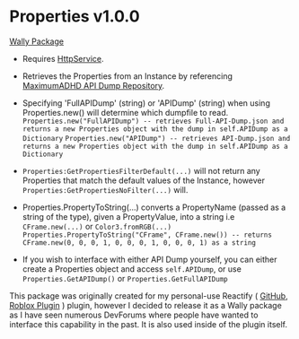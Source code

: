 # Properties v1.0.0
[Wally Package](https://wally.run/package/sigmaeg/properties)

- Requires [HttpService](https://create.roblox.com/docs/reference/engine/classes/HttpService).

- Retrieves the Properties from an Instance by referencing [MaximumADHD API Dump Repository](https://github.com/MaximumADHD/Roblox-Client-Tracker/tree/roblox).

- Specifying 'FullAPIDump' (string) or 'APIDump' (string) when using Properties.new() will determine which dumpfile to read.
`Properties.new("FullAPIDump") -- retrieves Full-API-Dump.json and returns a new Properties object with the dump in self.APIDump as a Dictionary`
`Properties.new("APIDump") -- retrieves API-Dump.json and returns a new Properties object with the dump in self.APIDump as a Dictionary`

- `Properties:GetPropertiesFilterDefault(...)` will not return any Properties that match the default values of the Instance, however `Properties:GetPropertiesNoFilter(...)` will.

- Properties.PropertyToString(...) converts a PropertyName (passed as a string of the type), given a PropertyValue, into a string i.e `CFrame.new(...)` or `Color3.fromRGB(...)`
`Properties.PropertyToString("CFrame", CFrame.new()) -- returns CFrame.new(0, 0, 0, 1, 0, 0, 0, 1, 0, 0, 0, 1) as a string`

- If you wish to interface with either API Dump yourself, you can either create a Properties object and access `self.APIDump`, or use `Properties.GetAPIDump()` or `Properties.GetFullAPIDump`

This package was originally created for my personal-use Reactify ( [GitHub](https://github.com/SigmaEG/Reactify), [Roblox Plugin](https://create.roblox.com/store/asset/103884846776749/Reactify) ) plugin, however I decided to release it as a Wally package as I have seen numerous DevForums where people have wanted to interface this capability in the past. It is also used inside of the plugin itself.
